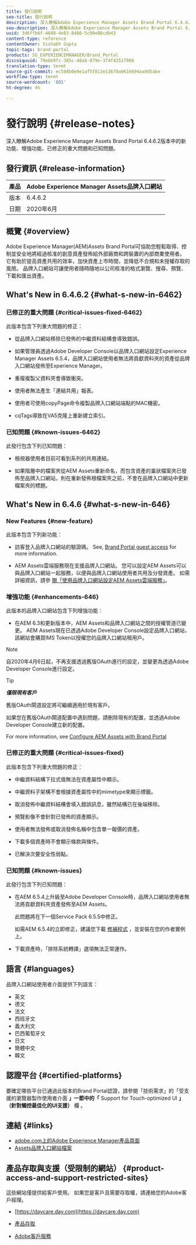 ```yaml
---
title: 發行說明
seo-title: 發行說明
description: 深入瞭解Adobe Experience Manager Assets Brand Portal 6.4.6.2版中的功能、增強功能、已修正的重大問題和已知問題。
seo-description: 深入瞭解Adobe Experience Manager Assets Brand Portal 6.4.6.2版中的增強功能、已修正的重大問題和已知問題。
uuid: 3d6ffb6f-4608-4e83-8486-5c90e06cdb43
content-type: reference
contentOwner: Vishabh Gupta
topic-tags: brand-portal
products: SG_EXPERIENCEMANAGER/Brand_Portal
discoiquuid: 79ebb9fc-385c-48a8-979e-374f42517988
translation-type: tm+mt
source-git-commit: ec588b0e9e1af5f813e13670a0616694aa9d5abe
workflow-type: tm+mt
source-wordcount: '801'
ht-degree: 4%

---
```



# 發行說明 {#release-notes}

深入瞭解Adobe Experience Manager Assets Brand Portal 6.4.6.2版本中的新功能、增強功能、已修正的重大問題和已知問題。

## 發行資訊 {#release-information}

| 產品 | Adobe Experience Manager Assets品牌入口網站 |
|---|---|
| 版本 | 6.4.6.2 |
| 日期 | 2020年6月 |

## 概覽 {#overview}

Adobe Experience Manager(AEM)Assets Brand Portal可協助您輕鬆取得、控制並安全地將經過核准的創意資產發佈給外部廠商和跨裝置的內部商業使用者。 它有助於提高資產共用的效率，加快資產上市時間，並降低不合規和未授權存取的風險。 品牌入口網站可讓使用者隨時隨地以公司核准的格式瀏覽、搜尋、預覽、下載和匯出資產。

## What&#39;s New in 6.4.6.2 {#what-s-new-in-6462}

### 已修正的重大問題 {#critical-issues-fixed-6462}

此版本包含下列重大問題的修正：

* 從品牌入口網站移除已發佈的中繼資料結構會導致錯誤。

* 如果管理員透過Adobe Developer Console以品牌入口網站設定Experience Manager Assets 6.5.4，品牌入口網站使用者無法將貢獻資料夾的資產從品牌入口網站發佈至Experience Manager。

* 重複複製父資料夾會導致衝突。

* 使用者無法產生「連結共用」報表。

* 使用者可使用copyPage命令複製品牌入口網站端點的MAC機密。

* cqTags導致在VA5克隆上重新建立索引。


### 已知問題 {#known-issues-6462}

此發行包含下列已知問題：

* 檢視器使用者目前可看到系列的共用連結。

* 如果階層中的檔案夾從AEM Assets重新命名，而包含資產的巢狀檔案夾已發佈至品牌入口網站，則在重新發佈根檔案夾之前，不會在品牌入口網站中更新檔案夾的標題。


## What&#39;s New in 6.4.6 {#what-s-new-in-646}

### New Features {#new-feature}

此版本包含下列新功能：

* 訪客登入品牌入口網站的驗證碼。 See, [Brand Portal guest access](../using/guest-access.md) for more information.

* AEM Assets雲端服務現在支援品牌入口網站。 您可以設定AEM Assets可以與品牌入口網站一起服務，以便與品牌入口網站使用者共用及分發資產。
如需詳細資訊，請參 [閱「使用品牌入口網站設定AEM Assets雲端服務」](https://docs.adobe.com/content/help/en/experience-manager-cloud-service/assets/brand-portal/configure-aem-assets-with-brand-portal.html)。

### 增強功能 {#enhancements-646}

此版本的品牌入口網站包含下列增強功能：

* 在AEM 6.3和更新版本中，AEM Assets和品牌入口網站之間的授權管道已變更。 AEM Assets現在已透過Adobe Developer Console設定品牌入口網站，該網站會購買IMS Token以授權您的品牌入口網站租用戶。

>[!NOTE]
>
>自2020年4月6日起，不再支援透過舊版OAuth進行的設定，並變更為透過Adobe Developer Console進行設定。

>[!TIP]
>
>***僅限現有客戶***
>
>舊版OAuth閘道設定將可繼續適用於現有客戶。
>
>如果您在舊版OAuth閘道配置中遇到問題，請刪除現有的配置，並透過Adobe Developer Console建立新的配置。

For more information, see [Configure AEM Assets with Brand Portal](configure-aem-assets-with-brand-portal.md)

### 已修正的重大問題 {#critical-issues-fixed}

此版本包含下列重大問題的修正：

* 中繼資料結構下拉式值無法在資產屬性中顯示。

* 中繼資料子架構不會根據資產屬性中的mimetype來顯示標籤。

* 取消發佈中繼資料結構會填入錯誤訊息，雖然結構已在後端移除。

* 預覽影像不會針對已發佈的資產顯示。

* 使用者無法發佈或取消發佈名稱中包含單一報價的資產。

* 下載多個資產時不會顯示條款與條件。

* 已解決次要安全性弱點。

### 已知問題 {#known-issues}

此發行包含下列已知問題：

* 在AEM 6.5.4上升級至Adobe Developer Console時，品牌入口網站使用者無法將貢獻資料夾資產發佈至AEM Assets。

   此問題將在下一個Service Pack 6.5.5中修正。

   如需AEM 6.5.4的立即修正，建議您下載 [修補程式](https://www.adobeaemcloud.com/content/marketplace/marketplaceProxy.html?packagePath=/content/companies/public/adobe/packages/cq650/hotfix/cq-6.5.0-hotfix-33041) ，並安裝在您的作者實例上。

* 下載資產時，「排除系統轉譯」選項無法正常運作。


## 語言 {#languages}

品牌入口網站使用者介面提供下列語言：

* 英文
* 德文
* 法文
* 西班牙文
* 義大利文
* 巴西葡萄牙文
* 日文
* 簡體中文
* 韓文

## 認證平台 {#certified-platforms}

要確定哪些平台已通過此版本的Brand Portal認證，請參閱「技術需求」的「受支援的瀏覽器製作使用者介面 **」一節中的「** Support for Touch-optimized UI **」（針對觸控最佳化的UI支援）** 欄 [](https://helpx.adobe.com/experience-manager/6-4/sites/deploying/using/technical-requirements.html)。

## 連結 {#links}

* [adobe.com上的Adobe Experience Manager產品頁面](http://www.adobe.com/in/marketing-cloud/experience-manager.html)
* [Assets品牌入口網站檔案](https://helpx.adobe.com/tw/experience-manager/brand-portal/user-guide.html)

## 產品存取與支援（受限制的網站） {#product-access-and-support-restricted-sites}

這些網站僅提供給客戶使用。 如果您是客戶且需要存取權，請連絡您的Adobe客戶經理。

* [https://daycare.day.com](https://daycare.day.com)

* [產品存取](https://login.marketing.adobe.com)

* [Adobe客戶服務](https://helpx.adobe.com/contact.html)
